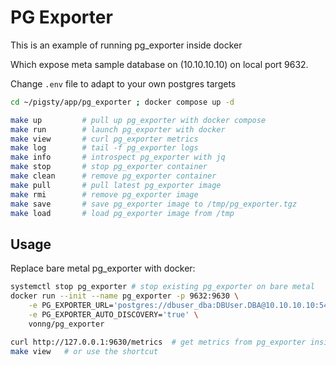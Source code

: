 # PG Exporter

This is an example of running pg_exporter inside docker

Which expose meta sample database on (10.10.10.10) on local port 9632. 

Change `.env` file to adapt to your own postgres targets

```bash
cd ~/pigsty/app/pg_exporter ; docker compose up -d
```

```bash
make up         # pull up pg_exporter with docker compose
make run        # launch pg_exporter with docker
make view       # curl pg_exporter metrics
make log        # tail -f pg_exporter logs
make info       # introspect pg_exporter with jq
make stop       # stop pg_exporter container
make clean      # remove pg_exporter container
make pull       # pull latest pg_exporter image
make rmi        # remove pg_exporter image
make save       # save pg_exporter image to /tmp/pg_exporter.tgz
make load       # load pg_exporter image from /tmp
```


## Usage

Replace bare metal pg_exporter with docker: 

```bash
systemctl stop pg_exporter # stop existing pg_exporter on bare metal
docker run --init --name pg_exporter -p 9632:9630 \
    -e PG_EXPORTER_URL='postgres://dbuser_dba:DBUser.DBA@10.10.10.10:5432/postgres?sslmode=disable' \
    -e PG_EXPORTER_AUTO_DISCOVERY='true' \
    vonng/pg_exporter
```

```bash
curl http://127.0.0.1:9630/metrics  # get metrics from pg_exporter inside docker
make view   # or use the shortcut
```